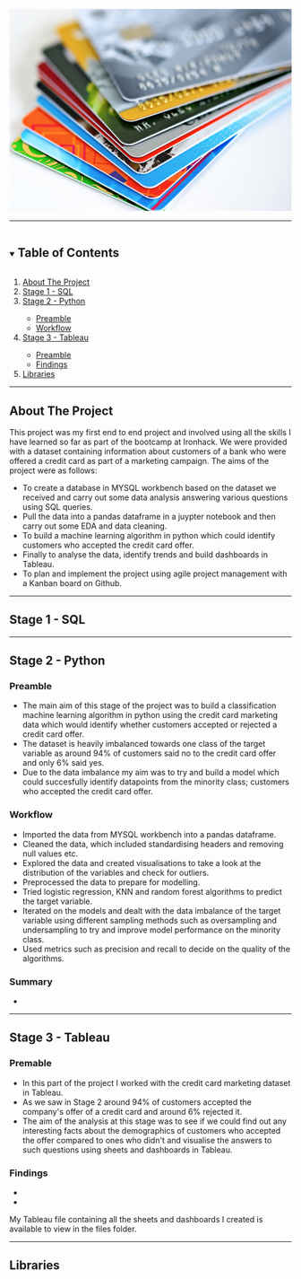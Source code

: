 
![CC Image](https://github.com/jack93g/Mid-Bootcamp-Project-Classification/blob/main/files/images.jpg
)


---

<!-- TABLE OF CONTENTS -->
<details open="open">
  <summary><h2 style="display: inline-block">Table of Contents</h2></summary>
  <ol>
    <li>
      <a href="#about-the-project">About The Project</a>
      </ul>
    </li>
    <li><a href="#stage-1">Stage 1 - SQL</a></li>
    <li>
      <a href="#stage-2">Stage 2 - Python</a></li>
        <ul>
          <li><a href="#preamble">Preamble</a></li>
          <li><a href="#workflow">Workflow</a></li>
      </ul>
      <li><a href="#stage-3">Stage 3 - Tableau</a></li>
        <ul>
        <li><a href="#preamble">Preamble</a></li>
        <li><a href="#findings">Findings</a></li>
        </ul>
  <li><a href="#libraries">Libraries</a></li>
  </ol>
</details> 

---


<!-- ABOUT THE PROJECT -->
## **About The Project**

This project was my first end to end project and involved using all the skills I have learned so far as part of the bootcamp at Ironhack. We were provided with a dataset containing information about customers of a bank who were offered a credit card as part of a marketing campaign. The aims of the project were as follows:

- To create a database in MYSQL workbench based on the dataset we received and carry out some data analysis answering various questions using SQL queries.
- Pull the data into a pandas dataframe in a juypter notebook and then carry out some EDA and data cleaning.
- To build a machine learning algorithm in python which could identify customers who accepted the credit card offer.
- Finally to analyse the data, identify trends and build dashboards in Tableau.
- To plan and implement the project using agile project management with a Kanban board on Github.

---

<!-- Stage 1 -->
## **Stage 1 - SQL**



---

<!-- Stage 2 -->
## **Stage 2 - Python**

### **Preamble**

- The main aim of this stage of the project was to build a classification machine learning algorithm in python using the credit card marketing data which would identify whether customers accepted or rejected a credit card offer.
- The dataset is heavily imbalanced towards one class of the target variable as around 94% of customers said no to the credit card offer and only 6% said yes. 
- Due to the data imbalance my aim was to try and build a model which could succesfully identify datapoints from the minority class; customers who accepted the credit card offer.

### **Workflow**

- Imported the data from MYSQL workbench into a pandas dataframe. 
- Cleaned the data, which included standardising headers and removing null values etc.
- Explored the data and created visualisations to take a look at the distribution of the variables and check for outliers.
- Preprocessed the data to prepare for modelling.
- Tried logistic regression, KNN and random forest algorithms to predict the target variable.
- Iterated on the models and dealt with the data imbalance of the target variable using different sampling methods such as oversampling and undersampling to try and improve model performance on the minority class. 
- Used metrics such as precision and recall to decide on the quality of the algorithms.

### **Summary**

- 



---

<!-- Stage 3 -->
## **Stage 3 - Tableau**

### **Premable**

- In this part of the project I worked with the credit card marketing dataset in Tableau. 
- As we saw in Stage 2 around 94% of customers accepted the company's offer of a credit card and around 6% rejected it.
- The aim of the analysis at this stage was to see if we could find out any interesting facts about the demographics of customers who accepted the offer compared to ones who didn't and visualise the answers to such questions using sheets and dashboards in Tableau.

### **Findings**
- 
- 



My Tableau file containing all the sheets and dashboards I created is available to view in the files folder.

---

<!-- Libraries -->
## **Libraries**

